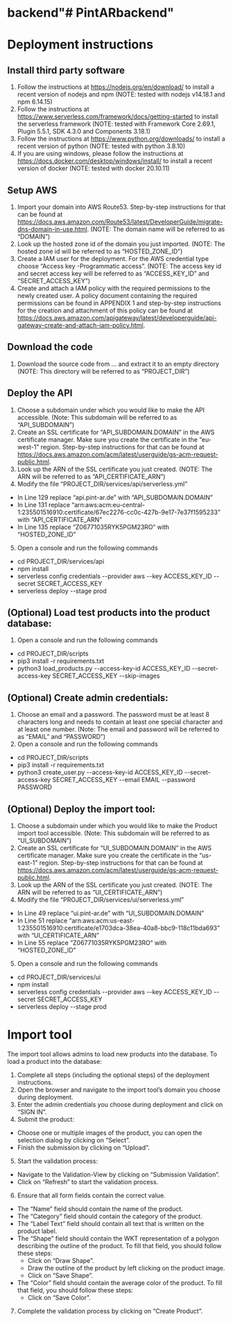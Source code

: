 # backend"# PintARbackend" 

# Deployment instructions

## Install third party software
1. Follow the instructions at https://nodejs.org/en/download/ to install a recent version of nodejs and npm (NOTE: tested with nodejs v14.18.1 and npm 6.14.15)
2. Follow the instructions at https://www.serverless.com/framework/docs/getting-started to install the serverless framework (NOTE: tested with Framework Core 2.69.1, Plugin 5.5.1, SDK 4.3.0 and Components 3.18.1)
3. Follow the instructions at https://www.python.org/downloads/ to install a recent version of python (NOTE: tested with python 3.8.10)
4. If you are using windows, please follow the instructions at https://docs.docker.com/desktop/windows/install/ to install a recent version of docker (NOTE: tested with docker 20.10.11)

## Setup AWS
1. Import your domain into AWS Route53. Step-by-step instructions for that can be found at https://docs.aws.amazon.com/Route53/latest/DeveloperGuide/migrate-dns-domain-in-use.html. (NOTE: The domain name will be referred to as “DOMAIN”)
2. Look up the hosted zone id of the domain you just imported. (NOTE: The hosted zone id will be referred to as “HOSTED_ZONE_ID”)
3. Create a IAM user for the deployment. For the AWS credential type choose “Access key -Programmatic access”. (NOTE: The access key id and secret access key will be referred to as “ACCESS_KEY_ID” and “SECRET_ACCESS_KEY”)
4. Create and attach a IAM policy with the required permissions to the newly created user. A policy document containing the required permissions can be found in APPENDIX 1 and step-by-step instructions for the creation and attachment of this policy can be found at https://docs.aws.amazon.com/apigateway/latest/developerguide/api-gateway-create-and-attach-iam-policy.html.

## Download the code
1. Download the source code from … and extract it to an empty directory (NOTE: This directory will be referred to as “PROJECT_DIR”)

## Deploy the API
1. Choose a subdomain under which you would like to make the API accessible. (Note: This subdomain will be referred to as “API_SUBDOMAIN”)
2. Create an SSL certificate for “API_SUBDOMAIN.DOMAIN” in the AWS certificate manager. Make sure you create the certificate in the “eu-west-1” region. Step-by-step instructions for that can be found at https://docs.aws.amazon.com/acm/latest/userguide/gs-acm-request-public.html. 
3. Look up the ARN of the SSL certificate you just created. (NOTE: The ARN will be referred to as “API_CERTIFICATE_ARN”)
4. Modify the file “PROJECT_DIR/services/api/serverless.yml”
  - In Line 129 replace “api.pint-ar.de” with “API_SUBDOMAIN.DOMAIN”
  -	In Line 131 replace “arn:aws:acm:eu-central-1:235501516910:certificate/67ec2276-cc0c-427b-9e17-7e37f1595233” with “API_CERTIFICATE_ARN”
  - In Line 135 replace “Z06771035RYK5PGM23RO“ with “HOSTED_ZONE_ID”
5. Open a console and run the following commands
  - cd PROJECT_DIR/services/api
  - npm install
  - serverless config credentials --provider aws --key ACCESS_KEY_ID --secret SECRET_ACCESS_KEY
  - serverless deploy --stage prod

## (Optional) Load test products into the product database:
1. Open a console and run the following commands
  - cd PROJECT_DIR/scripts
  - pip3 install -r requirements.txt
  - python3 load_products.py --access-key-id ACCESS_KEY_ID --secret-access-key SECRET_ACCESS_KEY --skip-images

## (Optional) Create admin credentials:
1. Choose an email and a password. The password must be at least 8 characters long and needs to contain at least one special character and at least one number. (Note: The email and password will be referred to as “EMAIL” and “PASSWORD”)
2. Open a console and run the following commands
  - cd PROJECT_DIR/scripts
  - pip3 install -r requirements.txt
  - python3 create_user.py --access-key-id ACCESS_KEY_ID --secret-access-key SECRET_ACCESS_KEY --email EMAIL --password PASSWORD

## (Optional) Deploy the import tool:
1. Choose a subdomain under which you would like to make the Product import tool accessible. (Note: This subdomain will be referred to as “UI_SUBDOMAIN”)
2. Create an SSL certificate for “UI_SUBDOMAIN.DOMAIN” in the AWS certificate manager. Make sure you create the certificate in the “us-east-1” region. Step-by-step instructions for that can be found at https://docs.aws.amazon.com/acm/latest/userguide/gs-acm-request-public.html. 
3. Look up the ARN of the SSL certificate you just created. (NOTE: The ARN will be referred to as “UI_CERTIFICATE_ARN”)
4. Modify the file “PROJECT_DIR/services/ui/serverless.yml”
  - In Line 49 replace “ui.pint-ar.de” with “UI_SUBDOMAIN.DOMAIN”
  - In Line 51 replace “arn:aws:acm:us-east-1:235501516910:certificate/e1703dca-38ea-40a8-bbc9-118c11bda693” with “UI_CERTIFICATE_ARN”
  - In Line 55 replace “Z06771035RYK5PGM23RO“ with “HOSTED_ZONE_ID”
5. Open a console and run the following commands
  - cd PROJECT_DIR/services/ui
  - npm install
  - serverless config credentials --provider aws --key ACCESS_KEY_ID --secret SECRET_ACCESS_KEY
  - serverless deploy --stage prod

# Import tool

The import tool allows admins to load new products into the database. To load a product into the database:

1. Complete all steps (including the optional steps) of the deployment instructions.
2. Open the browser and navigate to the import tool’s domain you choose during deployment.
3. Enter the admin credentials you choose during deployment and click on “SIGN IN”.
4. Submit the product:
  - Choose one or multiple images of the product, you can open the selection dialog by clicking on “Select”.
  - Finish the submission by clicking on “Upload”.
5. Start the validation process:
  - Navigate to the Validation-View by clicking on “Submission Validation”.
  - Click on “Refresh” to start the validation process.
6. Ensure that all form fields contain the correct value.
  - The “Name” field should contain the name of the product.
  - The “Category” field should contain the category of the product.
  - The “Label Text” field should contain all text that is written on the product label.
  - The “Shape” field should contain the WKT representation of a polygon describing the outline of the product. To fill that field, you should follow these steps:
    -	Click on “Draw Shape”.
    - Draw the outline of the product by left clicking on the product image.
    - Click on “Save Shape”.
  - The “Color” field should contain the average color of the product. To fill that field, you should follow these steps:
    - Click on “Save Color”.
7. Complete the validation process by clicking on “Create Product”.
